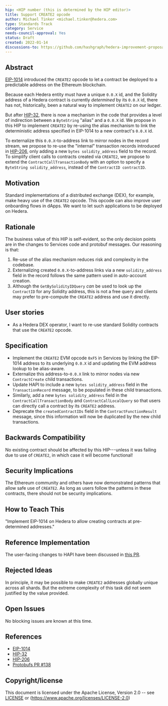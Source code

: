 ```yaml
---
hip: <HIP number (this is determined by the HIP editor)>
title: Support CREATE2 opcode
author: Michael Tinker <michael.tinker@hedera.com>
type: Standards Track
category: Service
needs-council-approval: Yes
status: Draft
created: 2022-01-14
discussions-to: https://github.com/hashgraph/hedera-improvement-proposal/discussions/328
---
```


## Abstract

[EIP-1014](https://eips.ethereum.org/EIPS/eip-1014) introduced the `CREATE2` opcode to let a 
contract be deployed to a predictable address on the Ethereum blockchain. 

Because each Hedera entity must have a unique `0.0.X` id, and the Solidity address of a 
Hedera contract is currently _determined_ by its `0.0.X` id, there has not, historically, 
been a natural way to implement `CREATE2` on our ledger.

But after [HIP-32](https://hips.hedera.com/hip/hip-32), there is now a mechanism in the code 
that provides a level of indirection between a `ByteString` "alias" and a `0.0.X` id. We propose
in this HIP to implement `CREATE2` by re-using the alias mechanism to link the deterministic 
address specified in EIP-1014 to a new contract's `0.0.X` id.

To externalize this `0.0.X`-to-address link to mirror nodes in the record stream, we propose to 
re-use the "internal" transaction records introduced in [HIP-206](https://hips.hedera.com/hip/hip-206),
only adding a new `bytes solidity_address` field to the record. To simplify client calls to 
contracts created via `CREATE2`, we propose to extend the `ContractCallTransactionBody` with an 
option to specify a `ByteString solidity_address`, instead of the `ContractID contractID`.

## Motivation

Standard implementations of a distributed exchange (DEX), for example, make heavy use of 
the `CREATE2` opcode. This opcode can also improve user onboarding flows in dApps. We want 
to let such applications to be deployed on Hedera.

## Rationale

The business value of this HIP is self-evident, so the only decision points are in the changes
to Services code and protobuf messages. Our reasoning is that:
  1. Re-use of the alias mechanism reduces risk and complexity in the codebase.
  2. Externalizing created `0.0.X`-to-address links via a new `solidity_address` field in the 
     record follows the same pattern used in auto-account creation.
  3. Although the `GetBySolidityIDQuery` _can_ be used to look up the `ContractID` for any 
     Solidity address, this is not a free query and clients may prefer to pre-compute the 
     `CREATE2` address and use it directly.

## User stories

- As a Hedera DEX operator, I want to re-use standard Solidity contracts that use the `CREATE2` opcode.

## Specification

- Implement the `CREATE2` EVM opcode `0xF5` in Services by linking the EIP-1014 address to its 
underlying `0.0.X` id and updating the EVM address lookup to be alias-aware. 
- Externalize this address-to-`0.0.X` link to mirror nodes via new `ContractCreate` child transactions.
- Update HAPI to include a new `bytes solidity_address` field in the `TransactionRecord` message,
to be populated in these child transactions. 
- Similarly, add a new `bytes solidity_address` field in the `ContractCallTransactionBody` and 
`ContractCallLocalQuery` so that users can directly call a contract by its `CREATE2` address.
- Deprecate the `createdContractIDs` field in the `ContractFunctionResult` message, since this 
information will now be duplicated by the new child transactions.

## Backwards Compatibility

No existing contract should be affected by this HIP---unless it was failing due to use of 
`CREATE2`, in which case it will become functional!

## Security Implications

The Ethereum community and others have now demonstrated patterns that allow safe use of `CREATE2`.
As long as users follow the patterns in these contracts, there should not be security implications.

## How to Teach This

"Implement EIP-1014 on Hedera to allow creating contracts at pre-determined addresses."

## Reference Implementation

The user-facing changes to HAPI have been discussed in [this PR](https://github.com/hashgraph/hedera-protobufs/pull/138).

## Rejected Ideas

In principle, it may be possible to make `CREATE2` addresses globally unique across all shards. 
But the extreme complexity of this task did not seem justified by the value provided.

## Open Issues

No blocking issues are known at this time.

## References

- [EIP-1014](https://eips.ethereum.org/EIPS/eip-1014)
- [HIP-32](https://hips.hedera.com/hip/hip-32)
- [HIP-206](https://hips.hedera.com/hip/hip-206)
- [Protobufs PR #138](https://github.com/hashgraph/hedera-protobufs/pull/138)

## Copyright/license

This document is licensed under the Apache License, Version 2.0 -- see [LICENSE](../LICENSE) or (https://www.apache.org/licenses/LICENSE-2.0)
